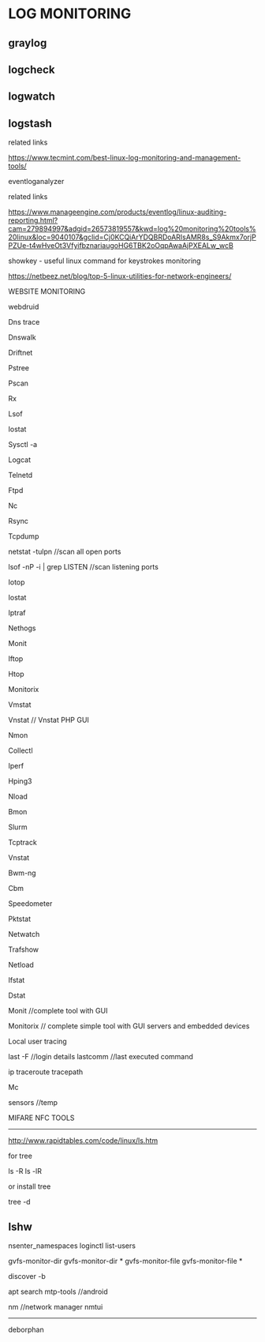 # LOG MONITORING

## graylog

## logcheck

## logwatch

## logstash

related links

https://www.tecmint.com/best-linux-log-monitoring-and-management-tools/

eventloganalyzer

related links

https://www.manageengine.com/products/eventlog/linux-auditing-reporting.html?cam=279894997&adgid=26573819557&kwd=log%20monitoring%20tools%20linux&loc=9040107&gclid=Cj0KCQiArYDQBRDoARIsAMR8s_S9Akmx7orjPPZUe-t4wHveOt3VfyifbznariaugoHG6TBK2oOqpAwaAjPXEALw_wcB


showkey - useful linux command for keystrokes monitoring

https://netbeez.net/blog/top-5-linux-utilities-for-network-engineers/

WEBSITE MONITORING

webdruid

Dns trace

Dnswalk

Driftnet

Pstree

Pscan

Rx

Lsof

Iostat

Sysctl -a

Logcat

Telnetd

Ftpd

Nc

Rsync

Tcpdump

netstat -tulpn //scan all open ports

lsof -nP -i | grep LISTEN //scan listening ports

Iotop

Iostat

Iptraf

Nethogs

Monit

Iftop

Htop

Monitorix

Vmstat

Vnstat // Vnstat PHP GUI

Nmon

Collectl

Iperf

Hping3

Nload

Bmon

Slurm

Tcptrack

Vnstat

Bwm-ng

Cbm

Speedometer

Pktstat

Netwatch

Trafshow

Netload

Ifstat

Dstat

Monit //complete tool with GUI

Monitorix // complete simple tool with GUI servers and embedded devices
  
  
  
Local user tracing  
  
last -F		//login details
lastcomm	//last executed command
  
ip
traceroute
tracepath

Mc

sensors //temp

MIFARE NFC TOOLS

-----------------------------------------------------
http://www.rapidtables.com/code/linux/ls.htm

for tree

ls -R
ls -lR

or install tree

tree -d

lshw
-----------------------------------------------------

nsenter_namespaces
loginctl list-users

gvfs-monitor-dir
gvfs-monitor-dir *
gvfs-monitor-file
gvfs-monitor-file *


discover -b

apt search
mtp-tools //android

nm	//network manager
nmtui

-----------------------------------------------------

deborphan

